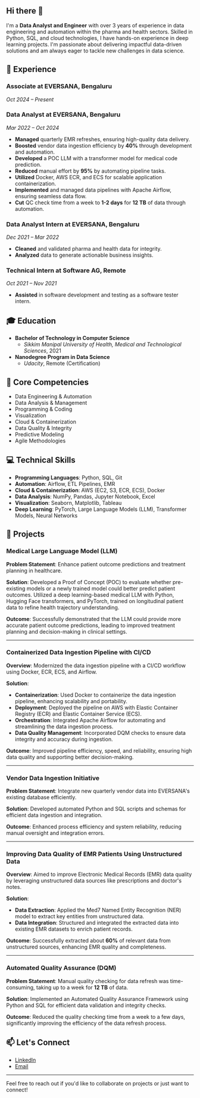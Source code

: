 ## Hi there 👋

I'm a **Data Analyst and Engineer** with over 3 years of experience in data engineering and automation within the pharma and health sectors. Skilled in Python, SQL, and cloud technologies, I have hands-on experience in deep learning projects. I'm passionate about delivering impactful data-driven solutions and am always eager to tackle new challenges in data science.

## 🔭 Experience

### **Associate at EVERSANA, Bengaluru**
*Oct 2024 – Present*

### **Data Analyst at EVERSANA, Bengaluru**
*Mar 2022 – Oct 2024*

- **Managed** quarterly EMR refreshes, ensuring high-quality data delivery.
- **Boosted** vendor data ingestion efficiency by **40%** through development and automation.
- **Developed** a POC LLM with a transformer model for medical code prediction.
- **Reduced** manual effort by **95%** by automating pipeline tasks.
- **Utilized** Docker, AWS ECR, and ECS for scalable application containerization.
- **Implemented** and managed data pipelines with Apache Airflow, ensuring seamless data flow.
- **Cut** QC check time from a week to **1-2 days** for **12 TB** of data through automation.

### **Data Analyst Intern at EVERSANA, Bengaluru**
*Dec 2021 – Mar 2022*

- **Cleaned** and validated pharma and health data for integrity.
- **Analyzed** data to generate actionable business insights.

### **Technical Intern at Software AG, Remote**
*Oct 2021 – Nov 2021*

- **Assisted** in software development and testing as a software tester intern.

## 🎓 Education

- **Bachelor of Technology in Computer Science**
  - *Sikkim Manipal University of Health, Medical and Technological Sciences*, 2021
- **Nanodegree Program in Data Science**
  - *Udacity*, Remote (Certification)

## 💼 Core Competencies

- Data Engineering & Automation
- Data Analysis & Management
- Programming & Coding
- Visualization
- Cloud & Containerization
- Data Quality & Integrity
- Predictive Modeling
- Agile Methodologies

## 💻 Technical Skills

- **Programming Languages**: Python, SQL, Git
- **Automation**: Airflow, ETL Pipelines, EMR
- **Cloud & Containerization**: AWS (EC2, S3, ECR, ECS), Docker
- **Data Analysis**: NumPy, Pandas, Jupyter Notebook, Excel
- **Visualization**: Seaborn, Matplotlib, Tableau
- **Deep Learning**: PyTorch, Large Language Models (LLM), Transformer Models, Neural Networks

## 🚀 Projects

### **Medical Large Language Model (LLM)**

**Problem Statement**: Enhance patient outcome predictions and treatment planning in healthcare.

**Solution**: Developed a Proof of Concept (POC) to evaluate whether pre-existing models or a newly trained model could better predict patient outcomes. Utilized a deep learning-based medical LLM with Python, Hugging Face transformers, and PyTorch, trained on longitudinal patient data to refine health trajectory understanding.

**Outcome**: Successfully demonstrated that the LLM could provide more accurate patient outcome predictions, leading to improved treatment planning and decision-making in clinical settings.

---

### **Containerized Data Ingestion Pipeline with CI/CD**

**Overview**: Modernized the data ingestion pipeline with a CI/CD workflow using Docker, ECR, ECS, and Airflow.

**Solution**:

- **Containerization**: Used Docker to containerize the data ingestion pipeline, enhancing scalability and portability.
- **Deployment**: Deployed the pipeline on AWS with Elastic Container Registry (ECR) and Elastic Container Service (ECS).
- **Orchestration**: Integrated Apache Airflow for automating and streamlining the data ingestion process.
- **Data Quality Management**: Incorporated DQM checks to ensure data integrity and accuracy during ingestion.

**Outcome**: Improved pipeline efficiency, speed, and reliability, ensuring high data quality and supporting better decision-making.

---

### **Vendor Data Ingestion Initiative**

**Problem Statement**: Integrate new quarterly vendor data into EVERSANA's existing database efficiently.

**Solution**: Developed automated Python and SQL scripts and schemas for efficient data ingestion and integration.

**Outcome**: Enhanced process efficiency and system reliability, reducing manual oversight and integration errors.

---

### **Improving Data Quality of EMR Patients Using Unstructured Data**

**Overview**: Aimed to improve Electronic Medical Records (EMR) data quality by leveraging unstructured data sources like prescriptions and doctor's notes.

**Solution**:

- **Data Extraction**: Applied the Med7 Named Entity Recognition (NER) model to extract key entities from unstructured data.
- **Data Integration**: Structured and integrated the extracted data into existing EMR datasets to enrich patient records.

**Outcome**: Successfully extracted about **60%** of relevant data from unstructured sources, enhancing EMR quality and completeness.

---

### **Automated Quality Assurance (DQM)**

**Problem Statement**: Manual quality checking for data refresh was time-consuming, taking up to a week for **12 TB** of data.

**Solution**: Implemented an Automated Quality Assurance Framework using Python and SQL for efficient data validation and integrity checks.

**Outcome**: Reduced the quality checking time from a week to a few days, significantly improving the efficiency of the data refresh process.


## 📫 Let's Connect

- [LinkedIn](https://www.linkedin.com/in/amritrajpaul/) <!-- Replace '#' with your LinkedIn URL -->
- [Email](mailto:amritrajpaul@gmail.com) <!-- Replace '#' with your email address -->

---

Feel free to reach out if you'd like to collaborate on projects or just want to connect!
